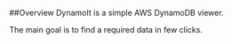 ##Overview
DynamoIt is a simple AWS DynamoDB viewer.

The main goal is to find a required data in few clicks.

